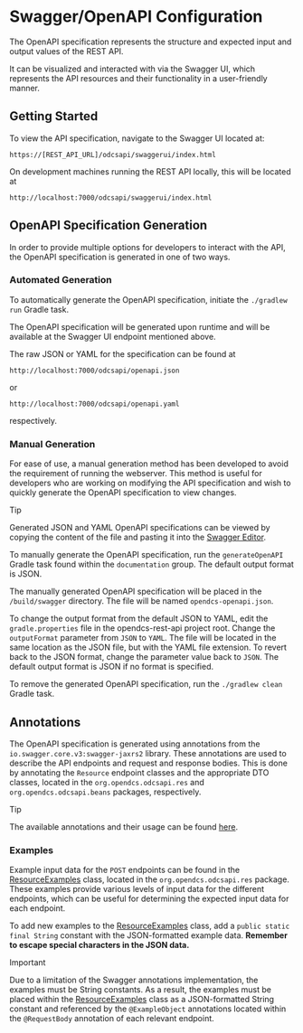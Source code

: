 # Swagger/OpenAPI Configuration

The OpenAPI specification represents the structure and expected input and output values of the
REST API.  

It can be visualized and interacted with via the Swagger UI, which represents the API
resources and their functionality in a user-friendly manner.

## Getting Started

To view the API specification, navigate to the Swagger UI located at:
```
https://[REST_API_URL]/odcsapi/swaggerui/index.html
```

On development machines running the REST API locally, this will be located at 
```
http://localhost:7000/odcsapi/swaggerui/index.html
```

## OpenAPI Specification Generation

In order to provide multiple options for developers to interact with the API,
the OpenAPI specification is generated in one of two ways.

### Automated Generation
To automatically generate the OpenAPI specification, initiate the `./gradlew run` Gradle task.

The OpenAPI specification will be generated upon runtime and will be available at the Swagger UI
endpoint mentioned above.

The raw JSON or YAML for the specification can be found at 
```
http://localhost:7000/odcsapi/openapi.json
```
or 
```
http://localhost:7000/odcsapi/openapi.yaml
```
respectively.

### Manual Generation

For ease of use, a manual generation method has been developed to avoid the requirement of running
the webserver. This method is useful for developers who are working on modifying the API specification and
wish to quickly generate the OpenAPI specification to view changes.

> [!TIP]
> Generated JSON and YAML OpenAPI specifications can be viewed by copying the content of the file and pasting it into the [Swagger Editor](https://editor.swagger.io/).

To manually generate the OpenAPI specification, run the `generateOpenAPI` Gradle task found within
the `documentation` group. The default output format is JSON.

The manually generated OpenAPI specification will be placed in the `/build/swagger` directory. The
file will be named `opendcs-openapi.json`.

To change the output format from the default JSON to YAML, edit the `gradle.properties` file in the
opendcs-rest-api project root. Change the `outputFormat` parameter from
`JSON` to `YAML`. The file will be located in the same location as the JSON file, but with the YAML
file extension. To revert back to the JSON format, change the parameter value back to `JSON`.
The default output format is JSON if no format is specified.

To remove the generated OpenAPI specification, run the `./gradlew clean` Gradle task.

## Annotations

The OpenAPI specification is generated using annotations from the `io.swagger.core.v3:swagger-jaxrs2`
library. These annotations are used to describe the API endpoints and request and response bodies. 
This is done by annotating the `Resource` endpoint classes and the appropriate DTO classes, 
located in the `org.opendcs.odcsapi.res` and `org.opendcs.odcsapi.beans` packages, respectively.

> [!TIP] 
> The available annotations and their usage can be found [here](https://github.com/swagger-api/swagger-core/wiki/Swagger-2.X---Annotations).

### Examples

Example input data for the `POST` endpoints can be found in the
[ResourceExamples](../opendcs-rest-api/src/main/java/org/opendcs/odcsapi/res/ResourceExamples.java) 
class, located in the `org.opendcs.odcsapi.res` package. These examples provide various levels of 
input data for the different endpoints, which can be useful for determining the expected input data 
for each endpoint.

To add new examples to the [ResourceExamples](../opendcs-rest-api/src/main/java/org/opendcs/odcsapi/res/ResourceExamples.java) class,
add a `public static final String` constant with the JSON-formatted example data. 
**Remember to escape special characters in the JSON data.**

> [!IMPORTANT]  
> Due to a limitation of the Swagger annotations implementation, the examples must be String constants.
> As a result, the examples must be placed within the [ResourceExamples](../opendcs-rest-api/src/main/java/org/opendcs/odcsapi/res/ResourceExamples.java)
class as a JSON-formatted String constant and referenced by the `@ExampleObject` annotations located 
within the `@RequestBody` annotation of each relevant endpoint. 